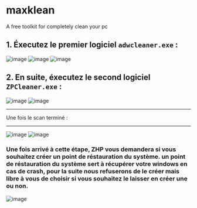 # maxklean
A free toolkit for completely clean your pc

## 1. Éxecutez le premier logiciel `adwcleaner.exe` : 
![image](https://github.com/qrlmza/maxklean/assets/88981713/e030a43f-88b2-436c-b05c-7d788fbab038)
![image](https://github.com/qrlmza/maxklean/assets/88981713/9a7d9bf2-11f4-436f-994c-8ad6e41ee6c2)
![image](https://github.com/qrlmza/maxklean/assets/88981713/14cbc250-bacd-49c3-83f3-aa324e25fe17)

## 2. En suite, éxecutez le second logiciel `ZPCleaner.exe` :

![image](https://github.com/qrlmza/maxklean/assets/88981713/da1b2d46-8bbf-4a93-92f3-330acb93aef4)
![image](https://github.com/qrlmza/maxklean/assets/88981713/b37f8b20-cf8a-4b70-8b5a-ada73cab627d)
** **
Une fois le scan terminé :
** **
![image](https://github.com/qrlmza/maxklean/assets/88981713/c2fe26f8-e8fc-4c95-ba6c-d9f677619bd3)
![image](https://github.com/qrlmza/maxklean/assets/88981713/e73d0b09-7902-4706-bbf3-e98c9317a37c)
### Une fois arrivé à cette étape, ZHP vous demandera si vous souhaitez créer un point de réstauration du système. un point de réstauration du système sert à récupérer votre windows en cas de crash, pour la suite nous refuserons de le créer mais libre à vous de choisir si vous souhaitez le laisser en créer une ou non.
![image](https://github.com/qrlmza/maxklean/assets/88981713/8c814208-31aa-4908-af79-bb3f47e76866)
